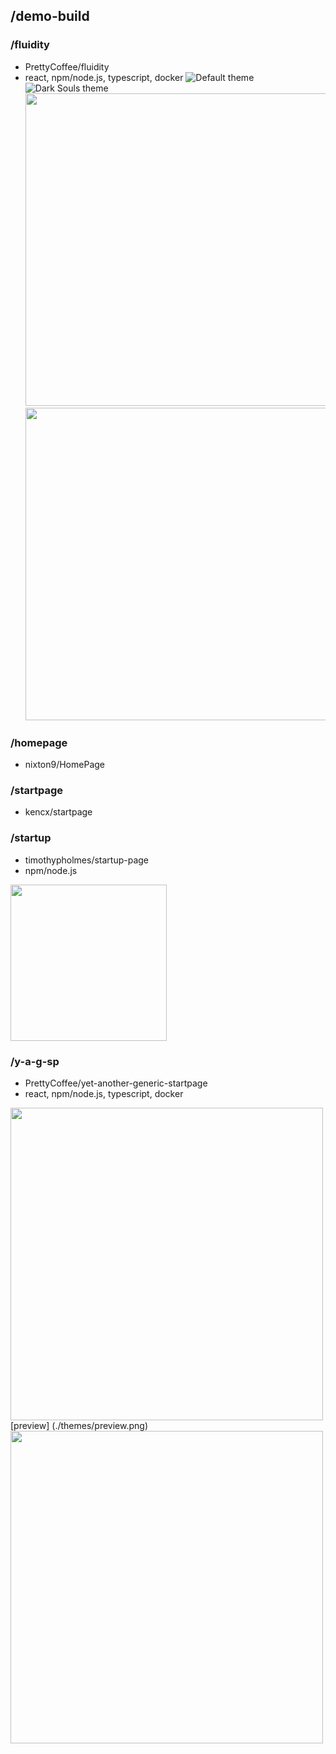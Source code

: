 
## /demo-build
### /fluidity
* PrettyCoffee/fluidity
* react, npm/node.js, typescript, docker
![Default theme](https://github.com/PrettyCoffee/fluidity/blob/main/docs/default-theme.png)
![Dark Souls theme](https://github.com/PrettyCoffee/fluidity/blob/main/docs/DarkSouls-theme.png)
<img src="https://github.com/PrettyCoffee/fluidity/blob/main/docs/DarkSouls-theme.png" width="500"> <img src="https://github.com/PrettyCoffee/fluidity/blob/main/docs/pop!os-theme.png" width="500">

### /homepage
* nixton9/HomePage

### /startpage
* kencx/startpage

### /startup
* timothypholmes/startup-page
* npm/node.js
<img src="" height="250">

### /y-a-g-sp
* PrettyCoffee/yet-another-generic-startpage
* react, npm/node.js, typescript, docker
<img src="https://github.com/PrettyCoffee/yet-another-generic-startpage/blob/master/themes/preview.png" width="500">
[preview] (./themes/preview.png)
<img src="" width="500">
